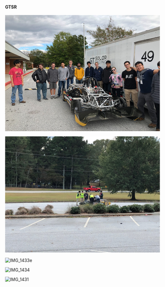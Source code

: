 #### GTSR



![IMG_1435](gtsr.assets/IMG_1435.jpg)







![IMG_5880](gtsr.assets/IMG_5880.JPG)







![IMG_1433](gtsr.assets/IMG_1433.jpg)e

![IMG_1434](gtsr.assets/IMG_1434.jpg)

![IMG_1431](gtsr.assets/IMG_1431.jpg)



